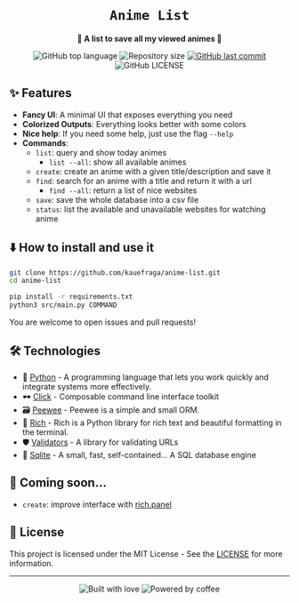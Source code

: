 <div align="center">
  <h1><code>Anime List</code></h1>

  <p>
    <strong>📖 A list to save all my viewed animes 📖</strong>
  </p>

  <p>
    <img
      alt="GitHub top language"
      src="https://img.shields.io/github/languages/top/kauefraga/anime-list.svg"
    />
    <img
      alt="Repository size"
      src="https://img.shields.io/github/repo-size/kauefraga/anime-list.svg"
    />
    <a href="https://github.com/kauefraga/anime-list/commits/main">
      <img
        alt="GitHub last commit"
        src="https://img.shields.io/github/last-commit/kauefraga/anime-list.svg"
      />
    </a>
    <img
      alt="GitHub LICENSE"
      src="https://img.shields.io/github/license/kauefraga/anime-list.svg"
    />
  </p>
</div>

## ✨ Features

- **Fancy UI**: A minimal UI that exposes everything you need
- **Colorized Outputs**: Everything looks better with some colors
- **Nice help**: If you need some help, just use the flag `--help`
- **Commands**:
  - `list`: query and show today animes
    - `list --all`: show all available animes
  - `create`: create an anime with a given title/description and save it
  - `find`: search for an anime with a title and return it with a url
    - `find --all`: return a list of nice websites
  - `save`: save the whole database into a csv file
  - `status`: list the available and unavailable websites for watching anime


## ⬇️ How to install and use it

```bash
git clone https://github.com/kauefraga/anime-list.git
cd anime-list

pip install -r requirements.txt
python3 src/main.py COMMAND
```
You are welcome to open issues and pull requests!

## 🛠 Technologies

- 🐍 [Python](https://www.python.org) - A programming language that lets you work quickly
and integrate systems more effectively.
- 🕶 [Click](https://pypi.org/project/click) - Composable command line interface toolkit
- 🗃 [Peewee](https://pypi.org/project/peewee) - Peewee is a simple and small ORM.
- 🎨 [Rich](https://pypi.org/project/rich) - Rich is a Python library for rich text and beautiful formatting in the terminal.
- 🛡 [Validators](https://pypi.org/project/validators) - A library for validating URLs
- 💾 [Sqlite](https://www.sqlite.org/index.html) - A small, fast, self-contained... A SQL database engine

## 📜 Coming soon...

- `create`: improve interface with [rich.panel](https://rich.readthedocs.io/en/stable/panel.html)

## 📝 License

This project is licensed under the MIT License - See the [LICENSE](https://github.com/kauefraga/anime-list/blob/main/LICENSE) for more information.

---

<div align="center" display="flex">
  <img alt="Built with love" src="https://forthebadge.com/images/badges/built-with-love.svg">
  <img alt="Powered by coffee" src="https://forthebadge.com/images/badges/powered-by-coffee.svg">
</div>

